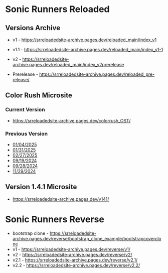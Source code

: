 # Sonic Runners Reloaded
## Versions Archive
- v1 - https://srreloadedsite-archive.pages.dev/reloaded_main/index_v1
- v1.1 - https://srreloadedsite-archive.pages.dev/reloaded_main/index_v1-1
- v2 - https://srreloadedsite-archive.pages.dev/reloaded_main/index_v2prerelease

- Prerelease - https://srreloadedsite-archive.pages.dev/reloaded_pre-release/

## Color Rush Microsite
### Current Version
  - https://srreloadedsite-archive.pages.dev/colorrush_OST/
### Previous Version
- [01/04/2025](https://srreloadedsite-archive.pages.dev/colorrush_OST/sitearchive/01042025)
- [01/31/2025](https://srreloadedsite-archive.pages.dev/colorrush_OST/sitearchive/01312025)
- [02/27/2025](https://srreloadedsite-archive.pages.dev/colorrush_OST/sitearchive/02272025)
- [09/19/2024](https://srreloadedsite-archive.pages.dev/colorrush_OST/sitearchive/09192024)
- [09/28/2024](https://srreloadedsite-archive.pages.dev/colorrush_OST/sitearchive/09282024)
- [11/29/2024](https://srreloadedsite-archive.pages.dev/colorrush_OST/sitearchive/11292024)
## Version 1.4.1 Microsite
- https://srreloadedsite-archive.pages.dev/v141/

# Sonic Runners Reverse
- bootstrap clone - https://srreloadedsite-archive.pages.dev/reverse/bootstrap_clone_example/bootstrapcoverclone
- v1 - https://srreloadedsite-archive.pages.dev/reverse/v1/
- v2 - https://srreloadedsite-archive.pages.dev/reverse/v2/
- v2.1 - https://srreloadedsite-archive.pages.dev/reverse/v2.1/
- v2.2 - https://srreloadedsite-archive.pages.dev/reverse/v2.2/

